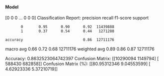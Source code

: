 #### Model
[0 0 0 ... 0 0 0]
Classification Report:
              precision    recall  f1-score   support

           0       0.95      0.90      0.92  11439888
           1       0.37      0.54      0.44   1271288

    accuracy                           0.86  12711176
   macro avg       0.66      0.72      0.68  12711176
weighted avg       0.89      0.86      0.87  12711176

Accuracy: 0.8632523064742397
Confusion Matrix:
[[10290094  1149794]
 [  588430   682858]]
Confusion Matrix (%):
[[80.95312346  9.04553599]
 [ 4.62923336  5.37210719]]
